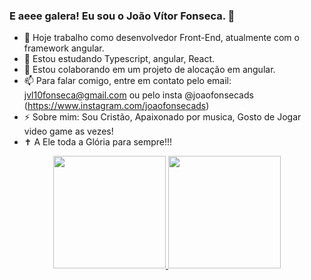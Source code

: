 ### E aeee galera! Eu sou o João Vítor Fonseca. 👋

- 🔭 Hoje trabalho como desenvolvedor Front-End, atualmente com o framework angular.
- 🌱 Estou estudando Typescript, angular, React.
- 👯 Estou colaborando em um projeto de alocação em angular.
- 📫 Para falar comigo, entre em contato pelo email: jvl10fonseca@gmail.com ou pelo insta @joaofonsecads (https://www.instagram.com/joaofonsecads)
- ⚡ Sobre mim: Sou Cristão, Apaixonado por musica, Gosto de Jogar video game as vezes!
- ✝️ A Ele toda a Glória para sempre!!! 


<div align="center">
  <a href="https://github.com/FonsecaLDS">
  <img height="180em" src="https://github-readme-stats.vercel.app/api?username=FonsecaLDS&show_icons=true&theme=dracula&include_all_commits=true&count_private=true"/>
  <img height="180em" src="https://github-readme-stats.vercel.app/api/top-langs/?username=FonsecaLDS&layout=compact&langs_count=7&theme=dracula"/>
</div>

  
  

